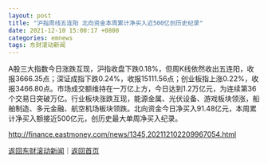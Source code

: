 ```yaml
---
layout: post
title: "沪指周线五连阳 北向资金本周累计净买入近500亿创历史纪录"
date: 2021-12-10 15:00:17 +0800
categories: emnews
tags: 东财滚动新闻
---
```


A股三大指数今日涨跌互现，沪指收盘下跌0.18%，但周K线依然收出五连阳，收报3666.35点；深证成指下跌0.24%，收报15111.56点；创业板指上涨0.22%，收报3466.80点。市场成交额维持在一万亿上方，今日达到1.2万亿元，为连续第36个交易日突破万亿。行业板块涨跌互现，能源金属、光伏设备、游戏板块领涨，船舶制造、多元金融、航空机场板块领跌。北向资金今日净买入91.48亿元，本周累计净买入额接近500亿元，创历史最大单周净买入纪录。

<http://finance.eastmoney.com/news/1345,202112102209967054.html>

[返回东财滚动新闻](//finews.withounder.com/emnews/)｜[返回首页](//finews.withounder.com/)